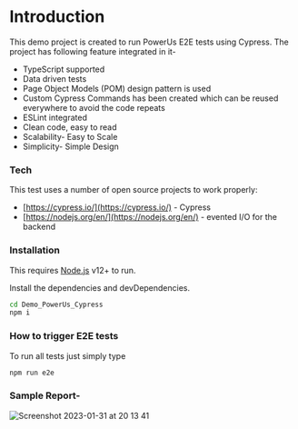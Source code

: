 # Introduction

This demo project is created to run PowerUs E2E tests using Cypress. The project has following feature integrated in it-
- TypeScript supported
- Data driven tests
- Page Object Models (POM) design pattern is used
- Custom Cypress Commands has been created which can be reused everywhere to avoid the code repeats
- ESLint integrated
- Clean code, easy to read
- Scalability- Easy to Scale
- Simplicity- Simple Design

### Tech

This test uses a number of open source projects to work properly:

* [https://cypress.io/](https://cypress.io/) - Cypress
* [https://nodejs.org/en/](https://nodejs.org/en/) - evented I/O for the backend

### Installation

This requires [Node.js](https://nodejs.org/) v12+ to run.

Install the dependencies and devDependencies.

```sh
cd Demo_PowerUs_Cypress
npm i
```

### How to trigger E2E tests

To run all tests just simply type

```sh
npm run e2e
```
### Sample Report-

![Screenshot 2023-01-31 at 20 13 41](https://user-images.githubusercontent.com/19307354/215860006-dedfaf66-241f-42fd-ae3d-b05a1d40e55d.jpeg)


